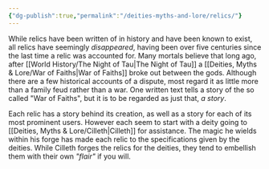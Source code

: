 ```yaml
---
{"dg-publish":true,"permalink":"/deities-myths-and-lore/relics/"}
---
```


While relics have been written of in history and have been known to exist, all relics have seemingly *disappeared*, having been over five centuries since the last time a relic was accounted for. Many mortals believe that long ago, after [[World History/The Night of Tau\|The Night of Tau]] a [[Deities, Myths & Lore/War of Faiths\|War of Faiths]] broke out between the gods. Although there are a few historical accounts of a dispute, most regard it as little more than a family feud rather than a war. One written text tells a story of the so called "War of Faiths", but it is to be regarded as just that, *a story*. 

Each relic has a story behind its creation, as well as a story for each of its most prominent users. However each seem to start with a deity going to [[Deities, Myths & Lore/Cilleth\|Cilleth]] for assistance. The magic he wields within his forge has made each relic to the specifications given by the deities. While Cilleth forges the relics for the deities, they tend to embellish them with their own *"flair"* if you will.